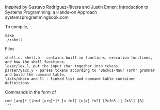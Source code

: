 
Inspired by Gustavo Rodriguez-Rivera and Justin Ennen: Introduction to Systems Programming: a Hands-on Approach
systemsprogrammingbook.com

To compile,
```
make
./xshell
```
Files
```
shell.c, shell.h - contains built-in functions, execution functions, and how the shell functions.
lexer/lex.l, put the input char together into tokens.
parser/yacc.y - parses tokens according to 'Backus-Naur Form' grammar and build the command table.
lists/chain and ll - linked list and command table container definitions.
```

Commands in the form of
```
cmd [arg]* [|cmd [arg]*]* [< fn1] [>[>] fn2] [2>fn3 || 2>&1] [&]
'''
